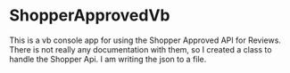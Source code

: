 # ShopperApprovedVb
This is a vb console app for using the Shopper Approved API for Reviews.
There is not really any documentation with them, so I created a class to handle the Shopper Api.
I am writing the json to a file.
